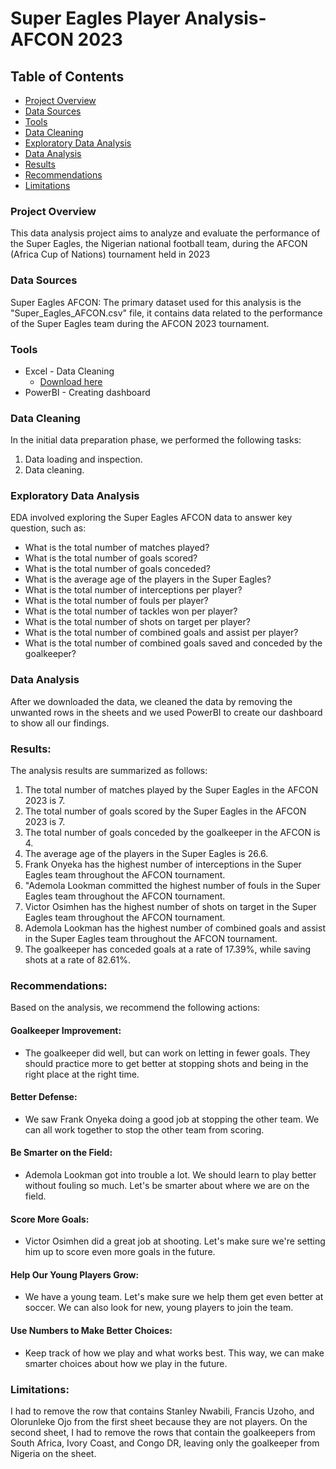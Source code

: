 # Super Eagles Player Analysis-AFCON 2023

## Table of Contents

 - [Project Overview](#project-overview)
 - [Data Sources](#data-sources)
 - [Tools](#tools)
 - [Data Cleaning](#data-cleaning)
 - [Exploratory Data Analysis](#exploratory-data-analysis)
 - [Data Analysis](#data-analysis)
 - [Results](#results)
 - [Recommendations](#recommendations)
 - [Limitations](#limitations)

### Project Overview

This data analysis project aims to analyze and evaluate the performance of the Super Eagles, the Nigerian national football team, during the AFCON (Africa Cup of Nations) tournament held in 2023

### Data Sources

Super Eagles AFCON: The primary dataset used for this analysis is the "Super_Eagles_AFCON.csv" file, it contains data related to the performance of the Super Eagles team during the AFCON 2023 tournament. 

### Tools

- Excel - Data Cleaning
  - [Download here](https://fbref.com)
- PowerBI - Creating dashboard


### Data Cleaning

In the initial data preparation phase, we performed the following tasks:
1. Data loading and inspection.
2. Data cleaning.

### Exploratory Data Analysis

EDA involved exploring the Super Eagles AFCON data to answer key question, such as:
- What is the total number of matches played?
- What is the total number of goals scored?
- What is the total number of goals conceded?
- What is the average age of the players in the Super Eagles?
- What is the total number of interceptions per player?
- What is the total number of fouls per player?
- What is the total number of tackles won per player?
- What is the total number of shots on target per player?
- What is the total number of combined goals and assist per player?
- What is the total number of combined goals saved and conceded by the goalkeeper?

 ### Data Analysis

 After we downloaded the data, we cleaned the data by removing the unwanted rows in the sheets and we used PowerBI to create our dashboard to show all our findings.

 ### Results:
 The analysis results are summarized as follows:
 1. The total number of matches played by the Super Eagles in the AFCON 2023 is 7.
 2. The total number of  goals scored by the Super Eagles in the AFCON 2023 is 7.
 3. The total number of goals conceded by the goalkeeper in the AFCON is 4.
 4. The average age of the players in the Super Eagles is 26.6.
 5. Frank Onyeka has the highest number of interceptions in the Super Eagles team throughout the AFCON tournament.
 6. "Ademola Lookman committed the highest number of fouls in the Super Eagles team throughout the AFCON tournament.
 7. Victor Osimhen has the highest number of shots on target in the Super Eagles team throughout the AFCON tournament.
 8. Ademola Lookman has the highest number of combined goals and assist in the Super Eagles team throughout the AFCON tournament.
 9. The goalkeeper has conceded goals at a rate of 17.39%, while saving shots at a rate of 82.61%.

### Recommendations:
Based on the analysis, we recommend the following actions:
#### Goalkeeper Improvement:
 - The goalkeeper did well, but can work on letting in fewer goals. They should practice more to get better at stopping shots and being in the right place at the right time.
 #### Better Defense:
  - We saw Frank Onyeka doing a good job at stopping the other team. We can all work together to stop the other team from scoring.
#### Be Smarter on the Field:
 - Ademola Lookman got into trouble a lot. We should learn to play better without fouling so much. Let's be smarter about where we are on the field.
#### Score More Goals:
 - Victor Osimhen did a great job at shooting. Let's make sure we're setting him up to score even more goals in the future.
#### Help Our Young Players Grow:
 - We have a young team. Let's make sure we help them get even better at soccer. We can also look for new, young players to join the team.
#### Use Numbers to Make Better Choices:
 - Keep track of how we play and what works best. This way, we can make smarter choices about how we play in the future.

### Limitations:

I had to remove the row that contains Stanley Nwabili, Francis Uzoho, and Olorunleke Ojo from the first sheet because they are not players. On the second sheet, I had to remove the rows that contain the goalkeepers from South Africa, Ivory Coast, and Congo DR, leaving only the goalkeeper from Nigeria on the sheet.




